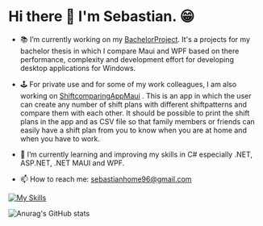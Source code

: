 # Hi there 👋 I'm Sebastian. 😁

<!-- [![trophy](https://github-profile-trophy.vercel.app/?username=bastiH96)](https://github.com/ryo-ma/github-profile-trophy) -->

- 📚 I’m currently working on my [BachelorProject](https://github.com/bastiH96/BachelorProject.git). It's a projects for my bachelor thesis in which I compare Maui and WPF based on there performance, complexity and development effort for developing desktop applications for Windows.

- 🕹 For private use and for some of my work colleagues, I am also working on [ShiftcomparingAppMaui](https://github.com/bastiH96/ShiftcomparingAppMAUI.git) . This is an app in which the user can create any number of shift plans with different shiftpatterns and compare them with each other. It should be possible to print the shift plans in the app and as CSV file so that family members or friends can easily have a shift plan from you to know when you are at home and when you have to work.

- 🌱 I’m currently learning and improving my skills in C# especially .NET, ASP.NET, .NET MAUI and WPF.

- 📫 How to reach me: sebastianhome96@gmail.com


[![My Skills](https://skillicons.dev/icons?i=cs,dotnet,unity,py,html,css,sqlite,git,github,figma,visualstudio,discord)](https://skillicons.dev)


![Anurag's GitHub stats](https://github-readme-stats.vercel.app/api?username=anuraghazra&show_icons=true&theme=tokyonight&custom_title=Sebastian%20GitHub%20Stats)


